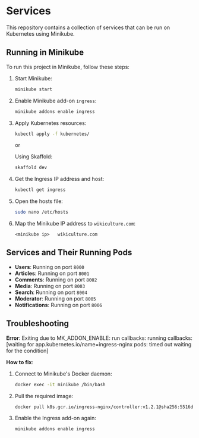 # Services

This repository contains a collection of services that can be run on Kubernetes using Minikube.

## Running in Minikube

To run this project in Minikube, follow these steps:

1. Start Minikube:

    ```bash
    minikube start
    ```

2. Enable Minikube add-on `ingress`:

    ```bash
    minikube addons enable ingress
    ```

3. Apply Kubernetes resources:

    ```bash
    kubectl apply -f kubernetes/
    ```

    or

    Using Skaffold:

    ```bash
    skaffold dev
    ```

4. Get the Ingress IP address and host:

    ```bash
    kubectl get ingress
    ```

5. Open the hosts file:

    ```bash
    sudo nano /etc/hosts
    ```

6. Map the Minikube IP address to `wikiculture.com`:

    ```text
    <minikube ip>   wikiculture.com
    ```

## Services and Their Running Pods

- **Users**: Running on port `8000`
- **Articles**: Running on port `8001`
- **Comments**: Running on port `8002`
- **Media**: Running on port `8003`
- **Search**: Running on port `8004`
- **Moderator**: Running on port `8005`
- **Notifications**: Running on port `8006`

## Troubleshooting

**Error**: Exiting due to MK_ADDON_ENABLE: run callbacks: running callbacks: [waiting for app.kubernetes.io/name=ingress-nginx pods: timed out waiting for the condition]

**How to fix**:

1. Connect to Minikube's Docker daemon:

    ```bash
    docker exec -it minikube /bin/bash
    ```

2. Pull the required image:

    ```bash
    docker pull k8s.gcr.io/ingress-nginx/controller:v1.2.1@sha256:5516d103a9c2ecc4f026efbd4b40662ce22dc1f824fb129ed121460aaa5c47f8
    ```

3. Enable the Ingress add-on again:

    ```bash
    minikube addons enable ingress
    ```
